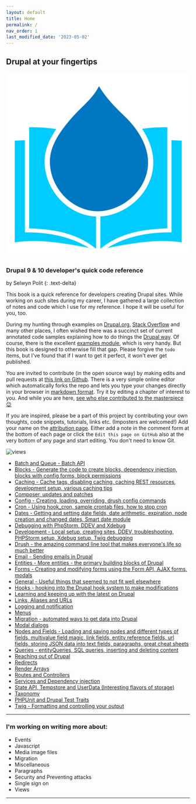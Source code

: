 ```yaml
---
layout: default
title: Home
permalink: /
nav_order: 1
last_modified_date: '2023-05-02'
---
```


## Drupal at your fingertips

![Image of Drupal drop over open pages of a book](assets/images/d9book.svg)

### Drupal 9 & 10 developer's quick code reference

by Selwyn Polit
{: .text-delta}

This book is a quick reference for developers creating Drupal sites. While working on such sites during my career, I have gathered a large collection of notes and code which I use for my reference.  I hope it will be useful for you, too.

During my hunting through examples on [Drupal.org](https://www.drupal.org/), [Stack Overflow](https://stackoverflow.com/questions/tagged/drupal) and many other places, I often wished there was a succinct set of current annotated code samples explaining how to do things the [Drupal way](https://events.drupal.org/neworleans2016/sessions/drupal-way-philosophy).  Of course, there is the excellent [examples module](https://www.drupal.org/project/examples), which is very handy. But this book is designed to otherwise fill that gap. Please forgive the `todo` items, but I've found that if I want to get it perfect, it won't ever get published.

You are invited to contribute (in the open source way) by making edits and pull requests at [this link on Github](https://github.com/selwynpolit/d9book/tree/gh-pages/book).  There is a very simple online editor which automatically forks the repo and lets you type your changes directly in your browser in [markdown format](https://github.github.com/gfm/). Try it by editing a chapter of interest to you. And while you are here, [see who else contributed to the masterpiece 😉](attribution)

If you are inspired, please be a part of this project by contributing your own thoughts, code snippets, tutorials, links etc. (Imposters are welcomed!) Add your name on the [attribution page](attribution). Either add a note in the comment form at the bottom of each page or click the `Edit this page on GitHub` also at the very bottom of any page and start editing.  You don't need to know Git.

![views](https://api.visitor.plantree.me/visitor-badge/pv?label=views&color=informational&namespace=d9book&key=index.md)

- [Batch and Queue - Batch API](bq)
- [Blocks - Generate the code to create blocks, dependency injection, blocks with config forms, block permissions](blocks)
- [Caching - Cache tags, disabling caching, caching REST resources, development setup, various caching tips](caching)
- [Composer, updates and patches](composer)
- [Config - Creating, loading, overriding, drush config commands](config)
- [Cron - Using hook_cron, sample crontab files, how to stop cron](cron)
- [Dates - Getting and setting date fields, date arithmetic, expiration, node creation and changed dates, Smart date module](dates)
- [Debugging with PhpStorm, DDEV and Xdebug](debugging)
- [Development - Local setup, creating sites, DDEV, troubleshooting, PHPStorm setup, Xdebug setup, Twig debugging](development)
- [Drush - the amazing command line tool that makes everyone\'s life so much better](drush)
- [Email - Sending emails in Drupal](email)
- [Entities - More entities - the primary building blocks of Drupal](entities)
- [Forms - Creating and modifying forms using the Form API, AJAX forms, modals](forms)
- [General - Useful things that seemed to not fit well elsewhere](general)
- [Hooks - hooking into the Drupal hook system to make modifications](hooks)
- [Learning and keeping up with the latest on Drupal](learn)
- [Links, Aliases and URLs](links)
- [Logging and notification](logging)
- [Menus](menus)
- [Migration - automated ways to get data into Drupal](migrate)
- [Modal dialogs](modals)
- [Nodes and Fields - Loading and saving nodes and different types of fields, multivalue field magic, link fields, entity reference fields, url fields, storing JSON data into text fields, paragraphs, great cheat sheets](nodes-and-fields)
- [Queries - entityQueries, SQL queries, inserting and deleting content](queries)
- [Reaching out of Drupal](reaching-out)
- [Redirects](redirects)
- [Render Arrays](render)
- [Routes and Controllers](routes)
- [Services and Dependency injection](services)
- [State API, Tempstore and UserData (Interesting flavors of storage)](state)
- [Taxonomy](taxonomy)
- [PHPUnit and Drupal Test Traits](dtt)
- [Twig - Formatting and controlling your output](twig)

---

### I'm working on writing more about:
- Events
- Javascript
- Media image files
- Migration
- Miscellaneous
- Paragraphs
- Security and Preventing attacks
- Single sign on
- Views

---

<script src="https://giscus.app/client.js"
        data-repo="selwynpolit/d9book"
        data-repo-id="MDEwOlJlcG9zaXRvcnkzMjUxNTQ1Nzg="
        data-category="Q&A"
        data-category-id="MDE4OkRpc2N1c3Npb25DYXRlZ29yeTMyMjY2NDE4"
        data-mapping="title"
        data-strict="0"
        data-reactions-enabled="1"
        data-emit-metadata="0"
        data-input-position="bottom"
        data-theme="preferred_color_scheme"
        data-lang="en"
        crossorigin="anonymous"
        async>
</script>
